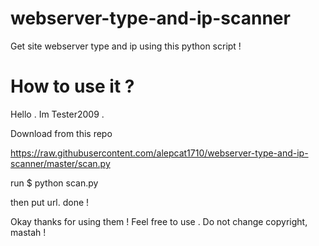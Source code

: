 webserver-type-and-ip-scanner
=============================
Get site webserver type and ip using this python script !


How to use it ?
===============
Hello . Im Tester2009 .

Download from this repo

https://raw.githubusercontent.com/alepcat1710/webserver-type-and-ip-scanner/master/scan.py

run 
$ python scan.py

then put url.
done !


Okay thanks for using them ! Feel free to use . Do not change copyright, mastah !
